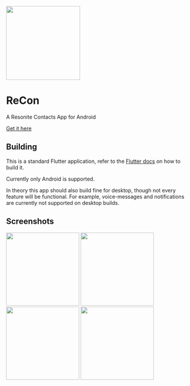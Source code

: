 <img src="https://github.com/Nutcake/ReCon/raw/main/assets/images/logo512.png" width="200"/>

# ReCon

A Resonite Contacts App for Android

[Get it here](https://github.com/Nutcake/ReCon/releases/latest)

## Building

This is a standard Flutter application, refer to the [Flutter docs](https://docs.flutter.dev/get-started/install) on how to build it.

Currently only Android is supported.

In theory this app should also build fine for desktop, though not every feature will be functional. 
For example, voice-messages and notifications are currently not supported on desktop builds.

## Screenshots

<img src="https://github.com/Nutcake/ReCon/assets/10452593/a46ccf8a-0a9f-4518-98e6-84fad2d7bf26" width=198/> <img src="https://github.com/Nutcake/ReCon/assets/10452593/5d158f58-cd27-4a68-abf3-9068e92b6a82" width=198/> <img src="https://github.com/Nutcake/ReCon/assets/10452593/f2ce95ef-e513-46cb-9654-31e74cdc7c09" width=198/> <img src="https://github.com/Nutcake/ReCon/assets/10452593/58ef5e5e-1b53-4a47-92f8-bcbcba7a1e86" width=198/>
